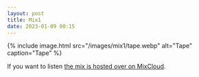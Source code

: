 ```yaml
---
layout: post
title: Mix1
date: 2023-01-09 00:15
---
```


{% include image.html src="/images/mix1/tape.webp" alt="Tape" caption="Tape" %}

If you want to listen [the mix is hosted over on MixCloud](https://www.mixcloud.com/iaintait/aaiiintt-mix1/).